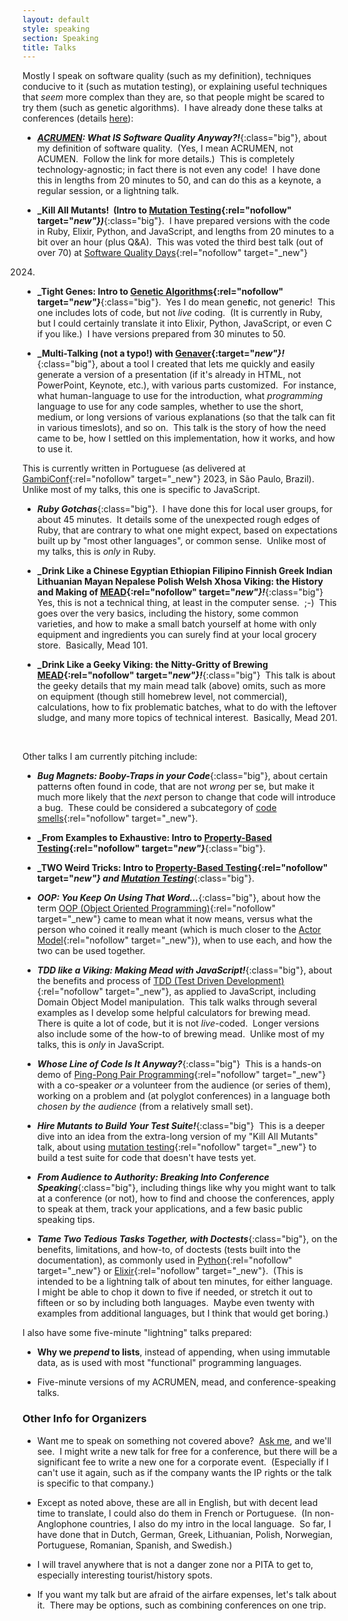 ```yaml
---
layout: default
style: speaking
section: Speaking
title: Talks
---
```


Mostly I speak on software quality
(such as my definition),
techniques conducive to it
(such as mutation testing),
or explaining useful techniques
that _seem_ more complex than they are,
so that people might be scared to try them
(such as genetic algorithms).&nbsp;
I have already done these talks at conferences
(details [here](past)):

- **_[ACRUMEN](../acrumen): What IS Software Quality Anyway?!_**{:class="big"},
about my definition of software quality.&nbsp;
(Yes, I mean ACRUMEN, not ACUMEN.&nbsp;
Follow the link for more details.)&nbsp;
This is completely technology-agnostic;
in fact there is not even any code!&nbsp;
I have done this in lengths from 20 minutes to 50,
and can do this as a keynote, a regular session, or a lightning talk.

- **_Kill All Mutants!&nbsp; (Intro to [Mutation Testing](https://en.wikipedia.org/wiki/Mutation_testing){:rel="nofollow" target="_new"})_**{:class="big"}.&nbsp;
I have prepared versions with the code in
Ruby, Elixir, Python, and JavaScript,
and lengths from 20 minutes to a bit over an hour (plus Q&A).&nbsp;
This was voted the third best talk
(out of over 70) at
[Software Quality Days](https://www.software-quality-days.com/){:rel="nofollow" target="_new"}
2024.

- **_Tight Genes: Intro to [Genetic Algorithms](https://en.wikipedia.org/wiki/Genetic_algorithm){:rel="nofollow" target="_new"}_**{:class="big"}.&nbsp;
Yes I do mean gene<b><i>t</i></b>ic, not gene<b><i>r</i></b>ic!&nbsp;
This one includes lots of code, but not _live_ coding.&nbsp;
(It is currently in Ruby,
but I could certainly translate it into
Elixir, Python, JavaScript, or even C if you like.)&nbsp;
I have versions prepared from 30 minutes to 50.

- **_Multi-Talking (not a typo!) with [Genaver](https://github.com/CodosaurusLLC/Genaver){:target="_new"}!_**{:class="big"},
about a tool I created
that lets me quickly and easily generate
a version of a presentation
(if it's already in HTML, not PowerPoint, Keynote, etc.),
with various parts customized.&nbsp;
For instance,
what human-language to use for the introduction,
what _programming_ language to use for any code samples,
whether to use the short, medium, or long
versions of various explanations
(so that the talk can fit in various timeslots),
and so on.&nbsp;
This talk is the story of
how the need came to be,
how I settled on this implementation,
how it works, and
how to use it.&nbsp;
<!-- It is suitable mainly for conferences focusing on
kluges, hacks, jury/jerry-rigging, etc.,
such as
[GambiConf](https://gambiconf.dev/){:rel="nofollow" target="_new"},
[!!Con (BangBangCon)](https://bangbangcon.com/){:rel="nofollow" target="_new"},
and
[SIGBOVIK](http://sigbovik.org/){:rel="nofollow" target="_new"}.&nbsp; -->
This is currently written in Portuguese
(as delivered at
[GambiConf](https://gambiconf.dev/){:rel="nofollow" target="_new"}
2023, in São Paulo, Brazil).&nbsp;
Unlike most of my talks,
this one is specific to JavaScript.

- **_Ruby Gotchas_**{:class="big"}.&nbsp;
I have done this for local user groups,
for about 45 minutes.&nbsp;
It details some of the unexpected rough edges of Ruby,
that are contrary to what one might expect,
based on expectations built up by "most other languages",
or common sense.&nbsp;
Unlike most of my talks,
this is _only_ in Ruby.

- **_Drink Like a Chinese Egyptian Ethiopian Filipino Finnish Greek Indian Lithuanian Mayan Nepalese Polish Welsh Xhosa Viking:
the History and Making of [MEAD](https://en.wikipedia.org/wiki/Mead){:rel="nofollow" target="_new"}!_**{:class="big"}&nbsp;
Yes, this is not a technical thing,
at least in the computer sense.&nbsp;
;-)&nbsp;
This goes over the very basics,
including the history,
some common varieties,
and how to make a small batch yourself at home
with only equipment and ingredients
you can surely find at your local grocery store.&nbsp;
Basically, Mead 101.

- **_Drink Like a Geeky Viking: the Nitty-Gritty of Brewing
[MEAD](https://en.wikipedia.org/wiki/Mead){:rel="nofollow" target="_new"}!_**{:class="big"}&nbsp;
This talk is about the geeky details
that my main mead talk (above) omits,
such as
more on equipment (though still homebrew level, not commercial),
calculations,
how to fix problematic batches,
what to do with the leftover sludge,
and many more topics of technical interest.&nbsp;
Basically, Mead 201.

&nbsp;

Other talks I am currently pitching include:

- **_Bug Magnets: Booby-Traps in your Code_**{:class="big"},
about certain patterns often found in code,
that are not _wrong_ per se,
but make it much more likely that
the _next_ person to change that code
will introduce a bug.&nbsp;
These could be considered a subcategory of
[code smells](https://en.wikipedia.org/wiki/Code_smell){:rel="nofollow" target="_new"}.

- **_From Examples to Exhaustive: Intro to [Property-Based Testing](https://en.wikipedia.org/wiki/Software_testing#Property_testing){:rel="nofollow" target="_new"}_**{:class="big"}.

- **_TWO Weird Tricks: Intro to [Property-Based Testing](https://en.wikipedia.org/wiki/Software_testing#Property_testing){:rel="nofollow" target="_new"} and [Mutation Testing](https://en.wikipedia.org/wiki/Mutation_testing)_**{:class="big"}.

- **_OOP: You Keep On Using That Word..._**{:class="big"},
about how the term
[OOP (Object Oriented Programming)](https://en.wikipedia.org/wiki/Object-oriented_programming){:rel="nofollow" target="_new"}
came to mean what it now means,
versus what the person who coined it really meant
(which is much closer to the
[Actor Model](https://en.wikipedia.org/wiki/Actor_model){:rel="nofollow" target="_new"}),
when to use each, and how the two can be used together.&nbsp;

- **_TDD like a Viking: Making Mead with JavaScript!_**{:class="big"},
about the benefits and process of
[TDD (Test Driven Development)](https://en.wikipedia.org/wiki/Test-driven_development){:rel="nofollow" target="_new"},
as applied to JavaScript, including Domain Object Model manipulation.&nbsp;
This talk walks through several examples
as I develop some helpful calculators
for brewing mead.&nbsp;
There is quite a lot of code,
but it is not _live_-coded.&nbsp;
Longer versions also include some of the how-to of brewing mead.&nbsp;
Unlike most of my talks,
this is _only_ in JavaScript.

- **_Whose Line of Code Is It Anyway?_**{:class="big"}&nbsp;
This is a hands-on demo of
[Ping-Pong Pair Programming](https://openpracticelibrary.com/practice/ping-pong-programming/){:rel="nofollow" target="_new"}
with a co-speaker _or_
a volunteer from the audience
(or series of them),
working on a problem
and (at polyglot conferences) in a language
both _chosen by the audience_
(from a relatively small set).

- **_Hire Mutants to Build Your Test Suite!_**{:class="big"}&nbsp;
This is a deeper dive into an idea from
the extra-long version of my "Kill All Mutants" talk,
about using
[mutation testing](https://en.wikipedia.org/wiki/Mutation_testing){:rel="nofollow" target="_new"}
to build a test suite for code that doesn't have tests yet.

- **_From Audience to Authority: Breaking Into Conference Speaking_**{:class="big"},
including things like
why you might want to talk at a conference (or not),
how to find and choose the conferences,
apply to speak at them,
track your applications,
and a few basic public speaking tips.

- **_Tame Two Tedious Tasks Together, with Doctests_**{:class="big"},
on the benefits, limitations, and how-to, of
doctests (tests built into the documentation),
as commonly used in
[Python](https://docs.python.org/3/library/doctest.html){:rel="nofollow" target="_new"}
or
[Elixir](https://hexdocs.pm/ex_unit/1.13/ExUnit.DocTest.html){:rel="nofollow" target="_new"}.&nbsp;
(This is intended to be a lightning talk of about ten minutes,
for either language.&nbsp;
I might be able to chop it down to five if needed,
or stretch it out to fifteen or so by including both languages.&nbsp;
Maybe even twenty with examples from additional languages,
but I think that would get boring.)


I also have some five-minute "lightning" talks prepared:

- **Why we _prepend_ to lists**, instead of appending,
when using immutable data,
as is used with most "functional" programming languages.

- Five-minute versions of my ACRUMEN, mead, and conference-speaking talks.

### Other Info for Organizers


- Want me to speak on something not covered above?&nbsp;
[Ask me](/contact), and we'll see.&nbsp;
I might write a new talk for free for a conference,
but there will be a significant fee to
write a new one for a corporate event.&nbsp;
(Especially if I can't use it again,
such as if the company wants the IP rights
or the talk is specific to that company.)

- Except as noted above,
these are all in English,
but with decent lead time to translate,
I could also do them in French or Portuguese.&nbsp;
(In non-Anglophone countries,
I also do my intro in the local language.&nbsp;
So far, I have done that in
Dutch,
German,
Greek,
Lithuanian,
Polish,
Norwegian,
Portuguese,
Romanian,
Spanish, and
Swedish.)

- I will travel anywhere that is not a danger zone nor a PITA to get to,
especially interesting tourist/history spots.

- If you want my talk but are afraid of the airfare expenses,
let's talk about it.&nbsp;
There may be options, such as combining conferences on one trip.

